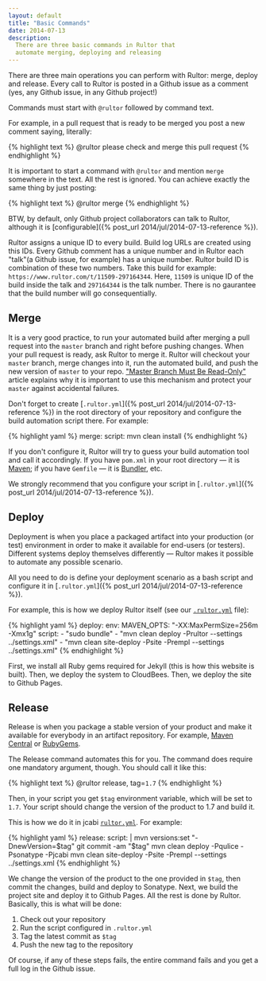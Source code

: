 ```yaml
---
layout: default
title: "Basic Commands"
date: 2014-07-13
description:
  There are three basic commands in Rultor that
  automate merging, deploying and releasing
---
```


There are three main operations you can perform with Rultor:
merge, deploy and release. Every call to Rultor is posted in
a Github issue as a comment (yes, any Github issue, in any Github project!)

Commands must start with `@rultor` followed by command text.

For example, in a pull request that is ready to be merged
you post a new comment saying, literally:

{% highlight text %}
@rultor please check and merge this pull request
{% endhighlight %}

It is important to start a command with `@rultor` and
mention `merge` somewhere in the text. All the rest is ignored.
You can achieve exactly the same thing by just posting:

{% highlight text %}
@rultor merge
{% endhighlight %}

BTW, by default, only Github project collaborators
can talk to Rultor, although it is
[configurable]({% post_url 2014/jul/2014-07-13-reference %}).

Rultor assigns a unique ID to every build. Build log URLs are created using this IDs.
Every Github comment has a unique number and in Rultor each "talk"(a Github issue, for example)
has a unique number. Rultor build ID is combination of these two numbers.
Take this build for example: `https://www.rultor.com/t/11509-297164344`.
Here, `11509` is unique ID of the build inside the talk and `297164344` is the talk number.
There is no gaurantee that the build number will go consequentially.

## Merge

It is a very good practice, to run your automated build
after merging a pull request into the `master`
branch and right before pushing changes. When your pull request
is ready, ask Rultor to merge it. Rultor will checkout your
`master` branch, merge changes into it, run the automated build,
and push the new version of `master` to your repo.
["Master Branch Must Be Read-Only"](http://www.yegor256.com/2014/07/21/read-only-master-branch.html)
article explains why it is important to use this mechanism and
protect your `master` against accidental failures.

Don't forget to create [`.rultor.yml`]({% post_url 2014/jul/2014-07-13-reference %})
in the root directory of your repository and configure the build
automation script there. For example:

{% highlight yaml %}
merge:
  script: mvn clean install
{% endhighlight %}

If you don't configure it, Rultor will try to guess your
build automation tool and call it accordingly. If you
have `pom.xml` in your root directory &mdash;
it is [Maven](http://maven.apache.org/); if you have
`Gemfile` &mdash; it is [Bundler](http://www.bundler.io), etc.

We strongly recommend that you configure your script in
[`.rultor.yml`]({% post_url 2014/jul/2014-07-13-reference %}).

## Deploy

Deployment is when you place a packaged artifact into
your production (or test) environment in order to make it
available for end-users (or testers). Different systems deploy
themselves differently &mdash; Rultor makes it possible to
automate any possible scenario.

All you need to do is define your deployment scenario as
a bash script and configure it in [`.rultor.yml`]({% post_url 2014/jul/2014-07-13-reference %}).

For example, this is how we deploy Rultor
itself (see our [`.rultor.yml`](https://github.com/yegor256/rultor/blob/master/.rultor.yml) file):

{% highlight yaml %}
deploy:
  env:
    MAVEN_OPTS: "-XX:MaxPermSize=256m -Xmx1g"
  script:
    - "sudo bundle"
    - "mvn clean deploy -Prultor --settings ../settings.xml"
    - "mvn clean site-deploy -Psite -Prempl --settings ../settings.xml"
{% endhighlight %}

First, we install all Ruby gems required
for Jekyll (this is how this website is built). Then,
we deploy the system to CloudBees. Then, we deploy the site to Github Pages.

## Release

Release is when you package a stable version of your
product and make it available for everybody in an artifact
repository. For example, [Maven Central](http://search.maven.org/)
or [RubyGems](http://www.rubygems.org).

The Release command automates this for you. The command does
require one mandatory argument, though. You should call it like this:

{% highlight text %}
@rultor release, tag=`1.7`
{% endhighlight %}

Then, in your script you get `$tag` environment variable,
which will be set to `1.7`. Your script should change
the version of the product to 1.7 and build it.

This is how we do it in jcabi [`rultor.yml`](https://github.com/jcabi/jcabi/blob/master/.rultor.yml). For example:

{% highlight yaml %}
release:
  script: |
    mvn versions:set "-DnewVersion=$tag"
    git commit -am "$tag"
    mvn clean deploy -Pqulice -Psonatype -Pjcabi
    mvn clean site-deploy -Psite -Prempl --settings ../settings.xml
{% endhighlight %}

We change the version of the product to the one provided in
`$tag`, then commit the changes, build and deploy to Sonatype. Next,
we build the project site and deploy it to Github Pages.
All the rest is done by Rultor. Basically, this is what will be done:

 1. Check out your repository
 2. Run the script configured in `.rultor.yml`
 3. Tag the latest commit as `$tag`
 4. Push the new tag to the repository

Of course, if any of these steps fails, the entire command
fails and you get a full log in the Github issue.
